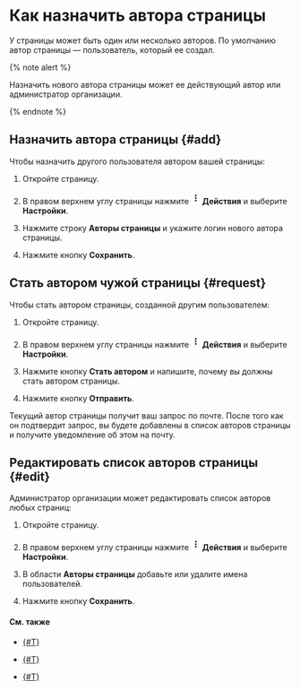 # Как назначить автора страницы

У страницы может быть один или несколько авторов. По умолчанию автор страницы — пользователь, который ее создал.

{% note alert %}

Назначить нового автора страницы может ее действующий автор или администратор организации.

{% endnote %}

## Назначить автора страницы {#add}

Чтобы назначить другого пользователя автором вашей страницы:

  1. Откройте страницу.

  1. В правом верхнем углу страницы нажмите ![](../../_assets/wiki/ico-actions.png) **Действия** и выберите **Настройки**.

  1. Нажмите строку **Авторы страницы** и укажите логин нового автора страницы.

  1. Нажмите кнопку **Сохранить**.

## Стать автором чужой страницы {#request}

Чтобы стать автором страницы, созданной другим пользователем:

  1. Откройте страницу.

  1. В правом верхнем углу страницы нажмите ![](../../_assets/wiki/ico-actions.png) **Действия** и выберите **Настройки**.

  1. Нажмите кнопку **Стать автором** и напишите, почему вы должны стать автором страницы.

  1. Нажмите кнопку **Отправить**.

  Текущий автор страницы получит ваш запрос по почте. После того как он подтвердит запрос, вы будете добавлены в список авторов страницы и получите уведомление об этом на почту. 

## Редактировать список авторов страницы {#edit}

Администратор организации может редактировать список авторов любых страниц:

  1. Откройте страницу.

  1. В правом верхнем углу страницы нажмите ![](../../_assets/wiki/ico-actions.png) **Действия** и выберите **Настройки**.

  1. В области **Авторы страницы** добавьте или удалите имена пользователей. 

  1. Нажмите кнопку **Сохранить**.



#### См. также

- [{#T}](access-setup.md)

- [{#T}](move-page.md)

- [{#T}](../delete-page.md)
